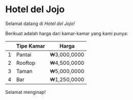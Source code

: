 # Hotel del Jojo

Selamat datang di *Hotel del Jojo!*

Berikuat adalah harga dari kamar-kamar yang kami punya:

|   | Tipe Kamar | Harga  | 
|---|---|---|
| 1 | Pantai     | ₩3,000,0000|
| 2 | Rooftop    | ₩4,500,0000|
| 3 | Taman      | ₩5,000,0000|
| 4 | Bar        | ₩1,250,0000|

Selamat menginap!